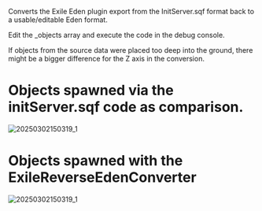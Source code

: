 Converts the Exile Eden plugin export from the InitServer.sqf format back to a usable/editable Eden format.

Edit the _objects array and execute the code in the debug console. 

If objects from the source data were placed too deep into the ground, there might be a bigger difference for the Z axis in the conversion.

# Objects spawned via the initServer.sqf code as comparison.
![20250302150319_1](https://github.com/user-attachments/assets/94fe35bc-7434-4de0-b351-a885c6702df3)


# Objects spawned with the ExileReverseEdenConverter
![20250302150319_1](https://github.com/user-attachments/assets/be843807-38ae-4bf7-b93d-e8786e59dfa7)
